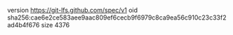 version https://git-lfs.github.com/spec/v1
oid sha256:cae6e2ce583aee9aac809ef6cecb9f6979c8ca9ea56c910c23c33f2ad4b4f676
size 4376
